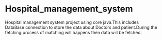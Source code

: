 # Hospital_management_system
Hospital management system project using core java.This includes DataBase connection to store the data about Doctors and patient.During the fetching process of matching will happens then data will be fetched.
